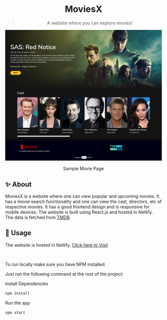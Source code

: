 <h1 align="center">MoviesX</h1>

> <p align="center">A website where you can explore movies!<p>

<img src="./src/styles/movie1.png">
<p align="center">Sample Movie Page</p>

## ✨ About

MoviesX is a website where one can view popular and upcoming movies. It has a movie search functionality and one can view the cast, directors, etc of respective movies. It has a good frontend design and is responsive for mobile devices. The website is built using React.js and hosted in Netlify. The data is fetched from [TMDB](https://www.themoviedb.org/).

## 🚀 Usage

The website is hosted in Netlify. [Click here to Visit](https://moviesx.netlify.app/)

<br>

To run locally make sure you have NPM installed.

Just run the following command at the root of the project:

Install Dependencies

```sh
npm install
```

Run the app

```sh
npm start
```
